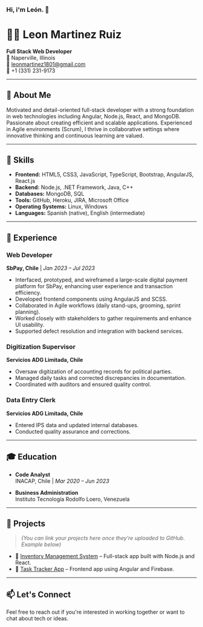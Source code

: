 ### Hi, i'm León. 👋

# 👨‍💻 Leon Martinez Ruiz  
**Full Stack Web Developer**  
📍 Naperville, Illinois  
📧 leonmartinez1801@gmail.com  
📱 +1 (331) 231-9173  

---

## 🚀 About Me

Motivated and detail-oriented full-stack developer with a strong foundation in web technologies including Angular, Node.js, React, and MongoDB. Passionate about creating efficient and scalable applications. Experienced in Agile environments (Scrum), I thrive in collaborative settings where innovative thinking and continuous learning are valued.

---

## 🧠 Skills

- **Frontend:** HTML5, CSS3, JavaScript, TypeScript, Bootstrap, AngularJS, React.js  
- **Backend:** Node.js, .NET Framework, Java, C++  
- **Databases:** MongoDB, SQL  
- **Tools:** GitHub, Heroku, JIRA, Microsoft Office  
- **Operating Systems:** Linux, Windows  
- **Languages:** Spanish (native), English (intermediate)  

---

## 💼 Experience

### Web Developer  
**SbPay, Chile** | *Jan 2023 – Jul 2023*  
- Interfaced, prototyped, and wireframed a large-scale digital payment platform for SbPay, enhancing user experience and transaction efficiency.  
- Developed frontend components using AngularJS and SCSS.  
- Collaborated in Agile workflows (daily stand-ups, grooming, sprint planning).  
- Worked closely with stakeholders to gather requirements and enhance UI usability.  
- Supported defect resolution and integration with backend services.

### Digitization Supervisor  
**Servicios ADG Limitada, Chile**  
- Oversaw digitization of accounting records for political parties.  
- Managed daily tasks and corrected discrepancies in documentation.  
- Coordinated with auditors and ensured quality control.

### Data Entry Clerk  
**Servicios ADG Limitada, Chile**  
- Entered IPS data and updated internal databases.  
- Conducted quality assurance and corrections.

---

## 🎓 Education

- **Code Analyst**  
  INACAP, Chile | *Mar 2020 – Jun 2023*  

- **Business Administration**  
  Instituto Tecnología Rodolfo Loero, Venezuela  

---

## 📎 Projects

> *(You can link your projects here once they’re uploaded to GitHub. Example below)*

- 🔗 [Inventory Management System](https://github.com/yourusername/inventory-system) – Full-stack app built with Node.js and React.  
- 🔗 [Task Tracker App](https://github.com/yourusername/task-tracker) – Frontend app using Angular and Firebase.  

---

## 📫 Let's Connect

Feel free to reach out if you're interested in working together or want to chat about tech or ideas.




<!--
**Len1801/Len1801** is a ✨ _special_ ✨ repository because its `README.md` (this file) appears on your GitHub profile.

Here are some ideas to get you started:

- 🔭 I’m currently working on ...
- 🌱 I’m currently learning ...
- 👯 I’m looking to collaborate on ...
- 🤔 I’m looking for help with ...
- 💬 Ask me about ...
- 📫 How to reach me: ...
- 😄 Pronouns: ...
- ⚡ Fun fact: ...
-->
